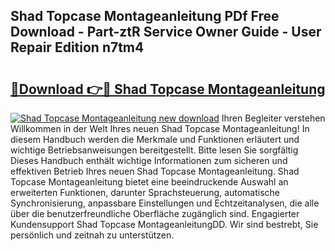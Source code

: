 ## Shad Topcase Montageanleitung PDf Free Download - Part-ztR Service Owner Guide - User Repair Edition n7tm4

# <h2><a href="http://df7rr2a.blite.top/?on=Shad+Topcase+Montageanleitung">🔗Download 👉🔴 Shad Topcase Montageanleitung</a></h2>

[![Shad Topcase Montageanleitung new download](https://i.imgur.com/lujVjoI.png)](http://df7rr2a.blite.top/?on=Shad+Topcase+Montageanleitung)
Ihren Begleiter verstehen Willkommen in der Welt Ihres neuen Shad Topcase Montageanleitung! In diesem Handbuch werden die Merkmale und Funktionen erläutert und wichtige Betriebsanweisungen bereitgestellt. Bitte lesen Sie sorgfältig Dieses Handbuch enthält wichtige Informationen zum sicheren und effektiven Betrieb Ihres neuen Shad Topcase Montageanleitung. Shad Topcase Montageanleitung bietet eine beeindruckende Auswahl an erweiterten Funktionen, darunter Sprachsteuerung, automatische Synchronisierung, anpassbare Einstellungen und Echtzeitanalysen, die alle über die benutzerfreundliche Oberfläche zugänglich sind. Engagierter Kundensupport Shad Topcase MontageanleitungDD. Wir sind bestrebt, Sie persönlich und zeitnah zu unterstützen.
